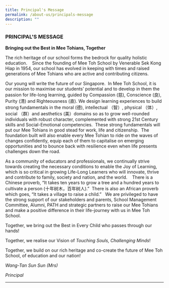 ```yaml
---
title: Principal's Message
permalink: /about-us/principals-message
description: ""
---
```

### PRINCIPAL'S MESSAGE

**Bringing out the Best in Mee Tohians, Together**

  

The rich heritage of our school forms the bedrock for quality holistic education.    Since the founding of Mee Toh School by Venerable Sek Kong Hiap in 1954, our school has evolved in keeping with times and raised generations of Mee Tohians who are active and contributing citizens.

Our young will write the future of our Singapore.  In Mee Toh School, it is our mission to maximise our students’ potential and to develop in them the passion for life-long learning, guided by Compassion (慈), Conscience (良), Purity (清) and Righteousness (直). We design learning experiences to build strong fundamentals in the moral (德), intellectual （智）, physical （体）, social （群）and aesthetics (美）domains so as to grow well-rounded individuals with robust character, complemented with strong 21st Century skills and Social-Emotional competencies.  These strong fundamentals will put our Mee Tohians in good stead for work, life and citizenship.  The foundation built will also enable every Mee Tohian to ride on the waves of changes confidently, equip each of them to capitalise on emerging opportunities and to bounce back with resilience even when life presents challenges down the road. 

As a community of educators and professionals, we continually strive towards creating the necessary conditions to enable the Joy of Learning, which is so critical in growing Life-Long Learners who will innovate, thrive and contribute to family, society and nation, and the world.    There is a Chinese proverb, “It takes ten years to grow a tree and a hundred years to cultivate a person (十年树木，百年树人).”  There is also an African proverb which goes, “It takes a village to raise a child.”   We are privileged to have the strong support of our stakeholders and parents, School Management Committee, Alumni, PATH and strategic partners to raise our Mee Tohians and make a positive difference in their life-journey with us in Mee Toh School.   

Together, we bring out the Best in Every Child who passes through our hands! 

Together, we realise our Vision of _Touching Souls, Challenging Minds_!

Together, we build on our rich heritage and co-create the future of Mee Toh School, of education and our nation!

_Wang-Tan Sun Sun (Mrs)_

_Principal_

  

* * *